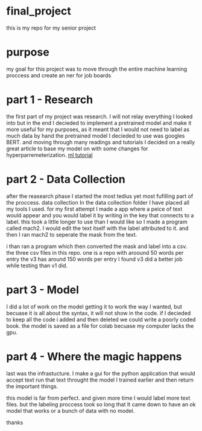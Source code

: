 # final_project
this is my repo for my senior project

# purpose 
my goal for this project was to move through the entire machine learning proccess and create an ner for job boards

# part 1 - Research 
the first part of my project was research. I will not relay everything I looked into but in the end I decieded to implement 
a pretrained model and make it more useful for my purposes, as it meant that I would not need to label as much data by hand 
the pretrained model I decieded to use was googles BERT. and moving through many readings and tutorials I decided on a really great 
article to base my model on with some changes for hyperparremeterization. 
[ml tutorial](https://towardsdatascience.com/text-classification-with-bert-in-pytorch-887965e5820f)

# part 2 - Data Collection 
after the reasearch phase I started the most tedius yet most fufilling part of the proccess. data collection
In the data collection folder I have placed all my tools I used.
for my first attempt I made a app where a peice of text would appear and you would label it by writing in the key that connects to a label. 
this took a little longer to use than I would like so I made a program called mach2. I would edit the text itself with the label attributed to it. and then I 
ran mach2 to seperate the mask from the text.

i than ran a program which then converted the mask and label into a csv.
the three csv files in this repo. one is a repo with aroound 50 words per entry
the v3 has around 150 words per entry
I found v3 did a better job while testing than v1 did.

# part 3 - Model 
I did a lot of work on the model getting it to work the way I wanted, but becuase it is all about the syntax, it will not show in the code. if I decieded to keep all the code 
i added and then deleted we could write a poorly coded book.
the model is saved as a file for colab becuase my computer lacks the gpu.

# part 4 - Where the magic happens
last was the infrastucture. I make a gui for the python application that would accept text 
run that text throught the model I trained earlier
and then return the important things.

 this model is far from perfect. and given more time I would label more text files. but the labeling proccess took so long that It came down to have an ok model that works
 or a bunch of data with no model.
 
 thanks
